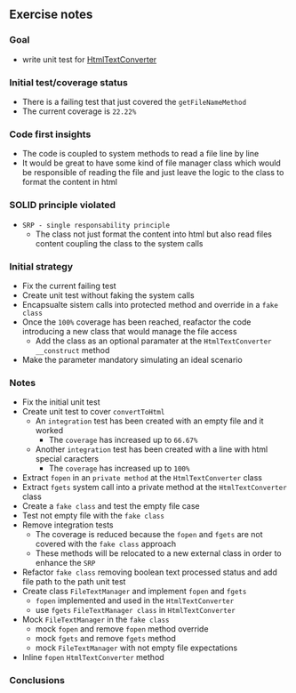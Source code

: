 ## Exercise notes
### Goal
- write unit test for [HtmlTextConverter](./src/TextConverter/HtmlTextConverter.php)

### Initial test/coverage status
- There is a failing test that just covered the `getFileNameMethod`
- The current coverage is `22.22%`

### Code first insights
- The code is coupled to system methods to read a file line by line
- It would be great to have some kind of file manager class which would be responsible of reading the file and just leave the logic to the class to format the content in html

### SOLID principle violated
- `SRP - single responsability principle`
    - The class not just format the content into html but also read files content coupling the class to the system calls

### Initial strategy
- Fix the current failing test
- Create unit test without faking the system calls
- Encapsualte sistem calls into protected method and override in a `fake class`
- Once the `100%` coverage has been reached, reafactor the code introducing a new class that would manage the file access
    - Add the class as an optional paramater at the `HtmlTextConverter __construct` method
- Make the parameter mandatory simulating an ideal scenario

### Notes
- Fix the initial unit test
- Create unit test to cover `convertToHtml`
    - An `integration` test has been created with an empty file and it worked
        - The `coverage` has increased up to `66.67%`
    - Another `integration` test has been created with a line with html special caracters
        - The `coverage` has increased up to `100%`
- Extract `fopen` in an `private method` at the `HtmlTextConverter` class
- Extract `fgets` system call into a private method at the `HtmlTextConverter` class
- Create a `fake class` and test the empty file case
- Test not empty file with the `fake class`
- Remove integration tests
    - The coverage is reduced because the `fopen` and `fgets` are not covered with the `fake class` approach
    - These methods will be relocated to a new external class in order to enhance the `SRP`
- Refactor `fake class` removing boolean text processed status and add file path to the path unit test
- Create class `FileTextManager` and implement `fopen` and `fgets`
    - `fopen` implemented and used in the `HtmlTextConverter`
    - use `fgets` `FileTextManager class` in `HtmlTextConverter`
- Mock `FileTextManager` in the `fake class`
    - mock `fopen` and remove `fopen` method override
    - mock `fgets` and remove `fgets` method
    - mock `FileTextManager` with not empty file expectations
- Inline `fopen` `HtmlTextConverter` method

### Conclusions
